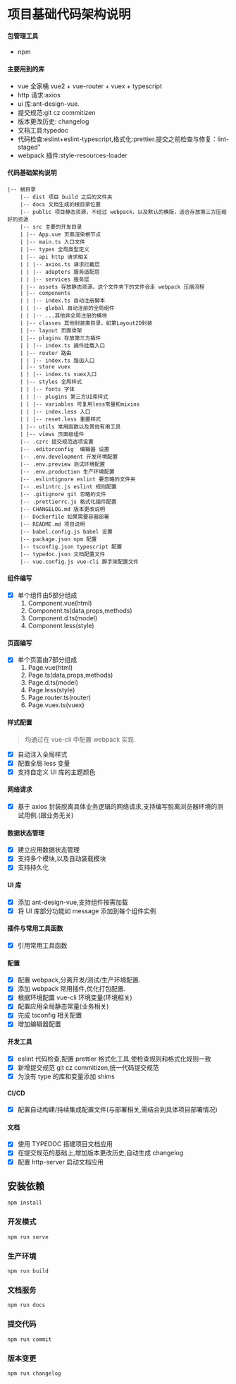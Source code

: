 # 项目基础代码架构说明
  
#### 包管理工具

- npm
  
#### 主要用到的库

- vue 全家桶 vue2 + vue-router + vuex + typescript
- http 请求:axios
- ui 库:ant-design-vue.
- 提交规范:git cz commitizen
- 版本更改历史: changelog
- 文档工具:typedoc
- 代码检查:eslint+eslint-typescript,格式化:prettier.提交之前检查与修复：lint-staged"
- webpack 插件:style-resources-loader

#### 代码基础架构说明

```
|-- 根目录
    |-- dist 项目 build 之后的文件夹
    |-- docs 文档生成的根目录位置
    |-- public 项目静态资源，不经过 webpack，以及默认的模版，适合存放第三方压缩好的资源
    |-- src 主要的开发目录
    | |-- App.vue 页面渲染根节点
    | |-- main.ts 入口文件
    | |-- types 全局类型定义
    | |-- api http 请求相关
    | | |-- axios.ts 请求拦截层
    | | |-- adapters 服务适配层
    | | |-- services 服务层
    | |-- assets 存放静态资源，这个文件夹下的文件会走 webpack 压缩流程
    | |-- components
    | | |-- index.ts 自动注册脚本
    | | |-- global 自动注册的全局组件
    | | |-- ...其他非全局注册的模块
    | |-- classes 其他封装类目录，如第Layout2D封装
    | |-- layout 页面骨架
    | |-- plugins 存放第三方插件
    | | |-- index.ts 插件挂载入口
    | |-- router 路由
    | | |-- index.ts 路由入口
    | |-- store vuex
    | | |-- index.ts vuex入口
    | |-- styles 全局样式
    | | |-- fonts 字体
    | | |-- plugins 第三方UI库样式
    | | |-- variables 可复用less常量和mixins 
    | | |-- index.less 入口 
    | | |-- reset.less 重置样式 
    | |-- utils 常用函数以及其他有用工具
    | |-- views 页面级组件
    |-- .czrc 提交规范选项设置
    |-- .editorconfig  编辑器 设置
    |-- .env.development 开发环境配置
    |-- .env.preview 测试环境配置
    |-- .env.production 生产环境配置
    |-- .eslintignore eslint 要忽略的文件夹
    |-- .eslintrc.js eslint 规则配置
    |-- .gitignore git 忽略的文件
    |-- .prettierrc.js 格式化插件配置
    |-- CHANGELOG.md 版本更改说明
    |-- Dockerfile 如果需要容器部署
    |-- README.md 项目说明
    |-- babel.config.js babel 设置
    |-- package.json npm 配置
    |-- tsconfig.json typescript 配置
    |-- typedoc.json 文档配置文件
    |-- vue.config.js vue-cli 脚手架配置文件
```

#### 组件编写

- [x] 单个组件由5部分组成
    1. Component.vue(html)
    2. Component.ts(data,props,methods)
    3. Component.d.ts(model)
    4. Component.less(style)
    
#### 页面编写
- [x] 单个页面由7部分组成
    1. Page.vue(html)
    2. Page.ts(data,props,methods)
    3. Page.d.ts(model)
    4. Page.less(style)
    5. Page.router.ts(router)
    6. Page.vuex.ts(vuex)

#### 样式配置

> 均通过在 vue-cli 中配置 webpack 实现.

- [x] 自动注入全局样式
- [x] 配置全局 less 变量
- [x] 支持自定义 UI 库的主题颜色

#### 网络请求

- [x] 基于 axios 封装脱离具体业务逻辑的网络请求,支持编写脱离浏览器环境的测试用例.(跟业务无关)

#### 数据状态管理

- [x] 建立应用数据状态管理
- [x] 支持多个模块,以及自动装载模块
- [x] 支持持久化

#### UI 库

- [x] 添加 ant-design-vue,支持组件按需加载
- [x] 将 UI 库部分功能如 message 添加到每个组件实例

#### 插件与常用工具函数

- [x] 引用常用工具函数

#### 配置

- [x] 配置 webpack,分离开发/测试/生产环境配置.
- [x] 添加 webpack 常用插件,优化打包配置.
- [x] 根据环境配置 vue-cli 环境变量(环境相关)
- [x] 配置应用全局静态常量(业务相关)
- [x] 完成 tsconfig 相关配置
- [x] 增加编辑器配置

#### 开发工具

- [x] eslint 代码检查,配置 prettier 格式化工具,使检查规则和格式化规则一致
- [x] 新增提交规范 git cz commitizen,统一代码提交规范
- [x] 为没有 type 的库和变量添加 shims

#### CI/CD

- [x] 配置自动构建/持续集成配置文件(与部署相关,需结合到具体项目部署情况)

#### 文档

- [x] 使用 TYPEDOC 搭建项目文档应用
- [x] 在提交规范的基础上,增加版本更改历史,自动生成 changelog
- [x] 配置 http-server 启动文档应用

## 安装依赖

```
npm install
```

### 开发模式

```
npm run serve
```

### 生产环境

```
npm run build
```

### 文档服务
```
npm run docs
```

### 提交代码
```
npm run commit
```

### 版本变更

```
npm run changelog
```
